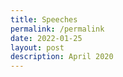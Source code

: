 ```yaml
---
title: Speeches
permalink: /permalink
date: 2022-01-25
layout: post
description: April 2020
---
```

